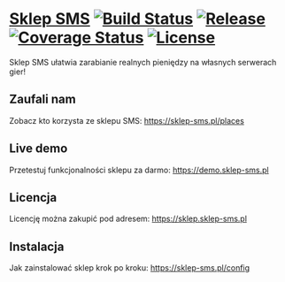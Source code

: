 # [Sklep SMS](https://sklep-sms.pl) [![Build Status](https://travis-ci.org/gammerce/sklep-sms.svg)](https://travis-ci.org/gammerce/sklep-sms) [![Release](https://img.shields.io/github/v/release/gammerce/sklep-sms)](https://github.com/gammerce/sklep-sms/releases/latest) [![Coverage Status](https://coveralls.io/repos/github/gammerce/sklep-sms/badge.svg)](https://coveralls.io/github/gammerce/sklep-sms) [![License](https://img.shields.io/github/license/gammerce/sklep-sms)](https://github.com/gammerce/sklep-sms/blob/master/LICENSE)

Sklep SMS ułatwia zarabianie realnych pieniędzy na własnych serwerach gier!

## Zaufali nam
Zobacz kto korzysta ze sklepu SMS: https://sklep-sms.pl/places

## Live demo
Przetestuj funkcjonalności sklepu za darmo: https://demo.sklep-sms.pl

## Licencja
Licencję można zakupić pod adresem: https://sklep.sklep-sms.pl

## Instalacja
Jak zainstalować sklep krok po kroku: https://sklep-sms.pl/config
